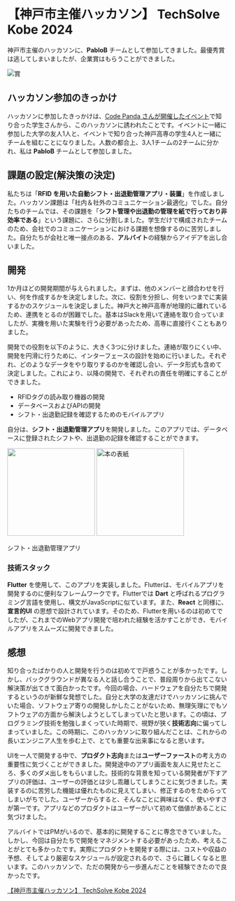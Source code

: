 # 【神戸市主催ハッカソン】 TechSolve Kobe 2024

神戸市主催のハッカソンに、**PabloB** チームとして参加してきました。最優秀賞は逃してしまいましたが、企業賞はもらうことができました。

<div class="text-center">
    <img src="/img/job/kobe-hackathon/prize.png" alt="賞" class="inline-block">
</div>

## ハッカソン参加のきっかけ

ハッカソンに参加したきっかけは、[Code Panda さんが開催したイベント](https://kobecco.connpass.com/event/305859/)で知り合った学生さんから、このハッカソンに誘われたことです。イベントに一緒に参加した大学の友人1人と、イベントで知り合った神戸高専の学生4人と一緒にチームを組むことになりました。人数の都合上、3人1チームの2チームに分かれ、私は **PabloB** チームとして参加しました。

## 課題の設定(解決策の決定)

私たちは「**RFID を用いた自動シフト・出退勤管理アプリ・装置**」を作成しました。ハッカソン課題は「社内＆社外のコミュニケーション最適化」でした。自分たちのチームでは、その課題を「**シフト管理や出退勤の管理を紙で行っており非効率である**」という課題に、さらに分割しました。学生だけで構成されたチームのため、会社でのコミュニケーションにおける課題を想像するのに苦労しました。自分たちが会社と唯一接点のある、**アルバイト**の経験からアイデアを出し合いました。

## 開発

1か月ほどの開発期間が与えられました。まずは、他のメンバーと顔合わせを行い、何を作成するかを決定しました。次に、役割を分担し、何をいつまでに実装するかのスケジュールを決定しました。神戸大と神戸高専が地理的に離れているため、連携をとるのが困難でした。基本はSlackを用いて連絡を取り合っていましたが、実機を用いた実験を行う必要があったため、高専に直接行くこともありました。

開発での役割を以下のように、大きく3つに分けました。連絡が取りにくい中、開発を円滑に行うために、インターフェースの設計を始めに行いました。それぞれ、どのようなデータをやり取りするのかを確認し合い、データ形式も含めて決定しました。これにより、以降の開発で、それぞれの責任を明確にすることができました。

- RFIDタグの読み取り機器の開発
- データベースおよびAPIの開発
- シフト・出退勤記録を確認するためのモバイルアプリ

自分は、**シフト・出退勤管理アプリ**を開発しました。このアプリでは、データベースに登録されたシフトや、出退勤の記録を確認することができます。

<div class="text-center">
    <img src="/img/job/kobe-hackathon/work_shift.jpg" alt="" width="200" class="inline-block mx-2">
    <img src="/img/job/kobe-hackathon/attendance_record.jpg" alt="本の表紙" width="200" class="inline-block mx-2">
</div>


<p class="text-center">シフト・出退勤管理アプリ</p>

### 技術スタック

**Flutter** を使用して、このアプリを実装しました。Flutterは、モバイルアプリを開発するのに便利なフレームワークです。Flutterでは **Dart** と呼ばれるプログラミング言語を使用し、構文がJavaScriptに似ています。また、**React** と同様に、**宣言的UI** の思想で設計されています。そのため、Flutterを用いるのは初めてでしたが、これまでのWebアプリ開発で培われた経験を活かすことができ、モバイルアプリをスムーズに開発できました。

## 感想

知り合ったばかりの人と開発を行うのは初めてで戸惑うことが多かったです。しかし、バックグラウンドが異なる人と話し合うことで、普段周りから出てこない解決策が出てきて面白かったです。今回の場合、ハードウェアを自分たちで開発するというのが新鮮な発想でした。自分と大学の友達だけでハッカソンに挑んでいた場合、ソフトウェア寄りの開発しかしたことがないため、無理矢理にでもソフトウェアの方面から解決しようとしてしまっていたと思います。この頃は、プログラミング技術を勉強しまくっていた時期で、視野が狭く**技術志向**に偏ってしまっていました。この時期に、このハッカソンに取り組んだことは、これからの長いエンジニア人生を歩む上で、とても重要な出来事になると思います。

UIを一人で開発する中で、**プロダクト志向**または**ユーザーファースト**の考え方の重要性に気づくことができました。開発途中のアプリ画面を友人に見せたところ、多くのダメ出しをもらいました。技術的な背景を知っている開発者が下すアプリの評価は、ユーザーの評価とは少し乖離してしまうことに気づきました。実装するのに苦労した機能は優れたものに見えてしまい、修正するのをためらってしまいがちでした。ユーザーからすると、そんなことに興味はなく、使いやすさが第一です。アプリなどのプロダクトはユーザーがいて初めて価値があることに気づけました。

アルバイトではPMがいるので、基本的に開発することに専念できていました。しかし、今回は自分たちで開発をマネジメントする必要があったため、考えることがとても多かったです。実際にプロダクトを開発する際には、コストや収益の予想、そしてより厳密なスケジュールが設定されるので、さらに難しくなると思います。このハッカソンで、ただの開発から一歩進んだことを経験できたので良かったです。

[【神戸市主催ハッカソン】 TechSolve Kobe 2024](https://kobe-engr-lab.connpass.com/event/309103/)
